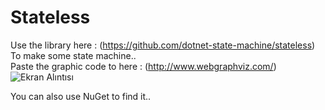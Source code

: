 # Stateless
Use the library here : (https://github.com/dotnet-state-machine/stateless) <br>
To make some state machine..<br>
Paste the graphic code to here : (http://www.webgraphviz.com/)
<br>
![Ekran Alıntısı](https://github.com/erolcum/Stateless/assets/110387801/0598a7cc-4d42-437d-9fe7-7276c591d2b1)<br>

You can also use NuGet to find it..
